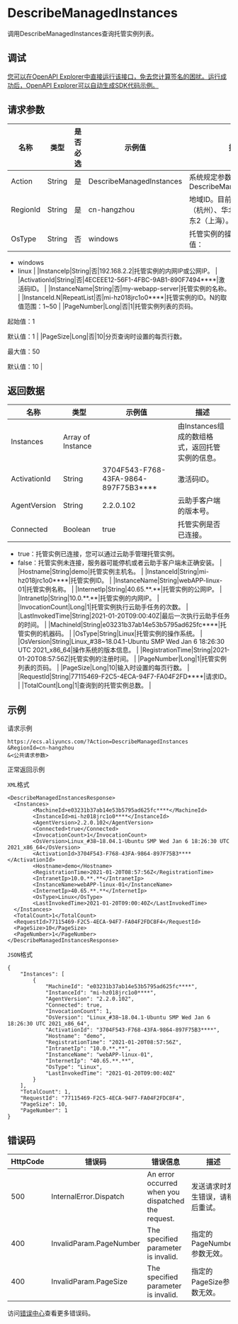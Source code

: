 # DescribeManagedInstances

调用DescribeManagedInstances查询托管实例列表。

## 调试

[您可以在OpenAPI Explorer中直接运行该接口，免去您计算签名的困扰。运行成功后，OpenAPI Explorer可以自动生成SDK代码示例。](https://api.aliyun.com/#product=Ecs&api=DescribeManagedInstances&type=RPC&version=2014-05-26)

## 请求参数

|名称|类型|是否必选|示例值|描述|
|--|--|----|---|--|
|Action|String|是|DescribeManagedInstances|系统规定参数。取值：DescribeManagedInstances |
|RegionId|String|是|cn-hangzhou|地域ID。目前仅支持华东1（杭州）、华北2（北京）、华东2（上海）。 |
|OsType|String|否|windows|托管实例的操作系统类型，取值：

 -   windows
-   linux |
|InstanceIp|String|否|192.168.2.2|托管实例的内网IP或公网IP。 |
|ActivationId|String|否|4ECEEE12-56F1-4FBC-9AB1-890F7494\*\*\*\*|激活码ID。 |
|InstanceName|String|否|my-webapp-server|托管实例的名称。 |
|InstanceId.N|RepeatList|否|mi-hz018jrc1o0\*\*\*\*|托管实例的ID。N的取值范围：1~50 |
|PageNumber|Long|否|1|托管实例列表的页码。

 起始值：1

 默认值：1 |
|PageSize|Long|否|10|分页查询时设置的每页行数。

 最大值：50

 默认值：10 |

## 返回数据

|名称|类型|示例值|描述|
|--|--|---|--|
|Instances|Array of Instance| |由Instances组成的数组格式，返回托管实例的信息。 |
|ActivationId|String|3704F543-F768-43FA-9864-897F75B3\*\*\*\*|激活码ID。 |
|AgentVersion|String|2.2.0.102|云助手客户端的版本号。 |
|Connected|Boolean|true|托管实例是否已连接。

 -   true：托管实例已连接，您可以通过云助手管理托管实例。
-   false：托管实例未连接，服务器可能停机或者云助手客户端未正确安装。 |
|Hostname|String|demo|托管实例主机名。 |
|InstanceId|String|mi-hz018jrc1o0\*\*\*\*|托管实例ID。 |
|InstanceName|String|webAPP-linux-01|托管实例名称。 |
|InternetIp|String|40.65.\*\*.\*\*|托管实例的公网IP。 |
|IntranetIp|String|10.0.\*\*.\*\*|托管实例的内网IP。 |
|InvocationCount|Long|1|托管实例执行云助手任务的次数。 |
|LastInvokedTime|String|2021-01-20T09:00:40Z|最后一次执行云助手任务的时间。 |
|MachineId|String|e03231b37ab14e53b5795ad625fc\*\*\*\*|托管实例的机器码。 |
|OsType|String|Linux|托管实例的操作系统。 |
|OsVersion|String|Linux\_\#38~18.04.1-Ubuntu SMP Wed Jan 6 18:26:30 UTC 2021\_x86\_64|操作系统的版本信息。 |
|RegistrationTime|String|2021-01-20T08:57:56Z|托管实例的注册时间。 |
|PageNumber|Long|1|托管实例列表的页码。 |
|PageSize|Long|10|输入时设置的每页行数。 |
|RequestId|String|77115469-F2C5-4ECA-94F7-FA04F2FD\*\*\*\*|请求ID。 |
|TotalCount|Long|1|查询到的托管实例总数。 |

## 示例

请求示例

```
https://ecs.aliyuncs.com/?Action=DescribeManagedInstances
&RegionId=cn-hangzhou
&<公共请求参数>
```

正常返回示例

`XML`格式

```
<DescribeManagedInstancesResponse>
  <Instances>
        <MachineId>e03231b37ab14e53b5795ad625fc****</MachineId>
        <InstanceId>mi-hz018jrc1o0****</InstanceId>
        <AgentVersion>2.2.0.102</AgentVersion>
        <Connected>true</Connected>
        <InvocationCount>1</InvocationCount>
        <OsVersion>Linux_#38~18.04.1-Ubuntu SMP Wed Jan 6 18:26:30 UTC 2021_x86_64</OsVersion>
        <ActivationId>3704F543-F768-43FA-9864-897F75B3****</ActivationId>
        <Hostname>demo</Hostname>
        <RegistrationTime>2021-01-20T08:57:56Z</RegistrationTime>
        <IntranetIp>10.0.**.**</IntranetIp>
        <InstanceName>webAPP-linux-01</InstanceName>
        <InternetIp>40.65.**.**</InternetIp>
        <OsType>Linux</OsType>
        <LastInvokedTime>2021-01-20T09:00:40Z</LastInvokedTime>
  </Instances>
  <TotalCount>1</TotalCount>
  <RequestId>77115469-F2C5-4ECA-94F7-FA04F2FDC8F4</RequestId>
  <PageSize>10</PageSize>
  <PageNumber>1</PageNumber>
</DescribeManagedInstancesResponse>
```

`JSON`格式

```
{
	"Instances": [
		{
			"MachineId": "e03231b37ab14e53b5795ad625fc****",
			"InstanceId": "mi-hz018jrc1o0****",
			"AgentVersion": "2.2.0.102",
			"Connected": true,
			"InvocationCount": 1,
			"OsVersion": "Linux_#38~18.04.1-Ubuntu SMP Wed Jan 6 18:26:30 UTC 2021_x86_64",
			"ActivationId": "3704F543-F768-43FA-9864-897F75B3****",
			"Hostname": "demo",
			"RegistrationTime": "2021-01-20T08:57:56Z",
			"IntranetIp": "10.0.**.**",
			"InstanceName": "webAPP-linux-01",
			"InternetIp": "40.65.**.**",
			"OsType": "Linux",
			"LastInvokedTime": "2021-01-20T09:00:40Z"
		}
	],
	"TotalCount": 1,
	"RequestId": "77115469-F2C5-4ECA-94F7-FA04F2FDC8F4",
	"PageSize": 10,
	"PageNumber": 1
}
```

## 错误码

|HttpCode|错误码|错误信息|描述|
|--------|---|----|--|
|500|InternalError.Dispatch|An error occurred when you dispatched the request.|发送请求时发生错误，请稍后重试。|
|400|InvalidParam.PageNumber|The specified parameter is invalid.|指定的PageNumber参数无效。|
|400|InvalidParam.PageSize|The specified parameter is invalid.|指定的PageSize参数无效。|

访问[错误中心](https://error-center.alibabacloud.com/status/product/Ecs)查看更多错误码。

